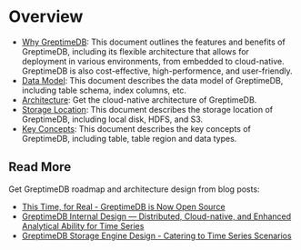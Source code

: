 # Overview

- [Why GreptimeDB](./why-greptimedb.md): This document outlines the features and benefits of GreptimeDB, including its flexible architecture that allows for deployment in various environments, from embedded to cloud-native. GreptimeDB is also cost-effective, high-performence, and user-friendly.
- [Data Model](./data-model.md): This document describes the data model of GreptimeDB, including table schema, index columns, etc.
- [Architecture](./architecture.md): Get the cloud-native architecture of GreptimeDB.
- [Storage Location](./storage-location.md): This document describes the storage location of GreptimeDB, including local disk, HDFS, and S3.
- [Key Concepts](./key-concepts.md): This document describes the key concepts of GreptimeDB, including table, table region and data types.

## Read More

Get GreptimeDB roadmap and architecture design from blog posts:

* [This Time, for Real - GreptimeDB is Now Open Source](https://greptime.com/blogs/2022-11-15-this-time-for-real)
* [GreptimeDB Internal Design — Distributed, Cloud-native, and Enhanced Analytical Ability for Time Series](https://greptime.com/blogs/2022-12-08-GreptimeDB-internal-design)
* [GreptimeDB Storage Engine Design - Catering to Time Series Scenarios](https://greptime.com/blogs/2022-12-21-storage-engine-design)
